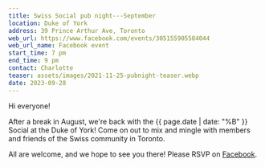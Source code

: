 ```yaml
---
title: Swiss Social pub night---September
location: Duke of York
address: 39 Prince Arthur Ave, Toronto
web_url: https://www.facebook.com/events/305155905584044
web_url_name: Facebook event
start_time: 7 pm
end_time: 9 pm
contact: Charlotte
teaser: assets/images/2021-11-25-pubnight-teaser.webp
date: 2023-09-28
---
```


Hi everyone!

After a break in August, we're back with the {{ page.date | date: "%B" }}
Social at the Duke of York!  Come on out to mix and mingle with members and
friends of the Swiss community in Toronto.

All are welcome, and we hope to see you there! Please RSVP on [Facebook].

[facebook]: <{{ page.web_url }}>

